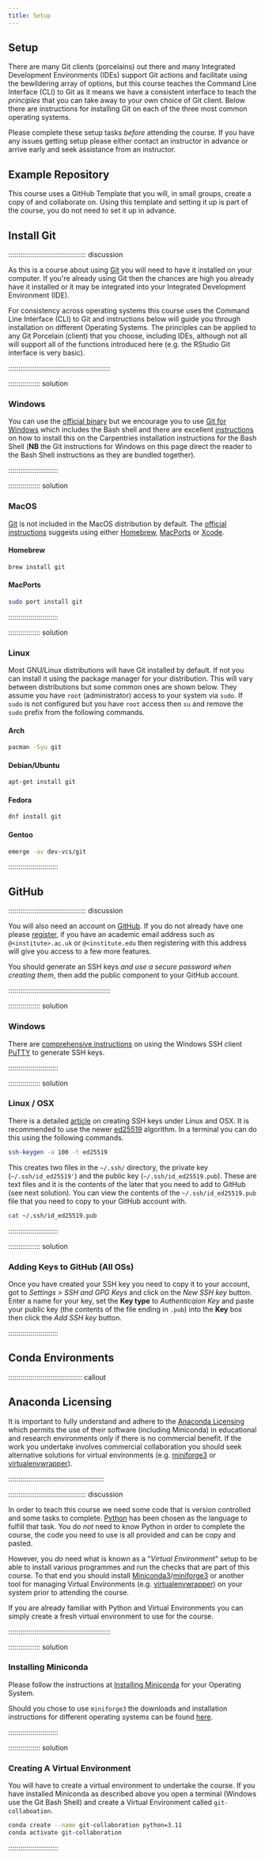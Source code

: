 ```yaml
---
title: Setup
---
```


## Setup

There are many Git clients (porcelains) out there and many Integrated Development Environments (IDEs) support Git
actions and facilitate using the bewildering array of options, but this course teaches the Command Line Interface (CLI)
to Git as it means we have a consistent interface to teach the _principles_ that you can take away to your own choice of
Git client. Below there are instructions for installing Git on each of the three most common operating systems.

Please complete these setup tasks _before_ attending the course. If you have any issues getting setup please either
contact an instructor in advance or arrive early and seek assistance from an instructor.

## Example Repository

This course uses a GitHub Template that you will, in small groups, create a copy of and collaborate on. Using this
template and setting it up is part of the course, you do not need to set it up in advance.

## Install Git

::::::::::::::::::::::::::::::::::::::: discussion

As this is a course about using [Git][git] you will need to have it installed on your computer. If you're already using
Git then the chances are high you already have it installed or it may be integrated into your Integrated Development
Environment (IDE).

For consistency across operating systems this course uses the Command Line Interface (CLI) to Git and instructions below
will guide you through installation on different Operating Systems. The principles can be applied to any Git Porcelain
(client) that you choose, including IDEs, although not all will support all of the functions introduced here (e.g. the
RStudio Git interface is very basic).

:::::::::::::::::::::::::::::::::::::::::::::::::::

:::::::::::::::: solution

### Windows

You can use the [official binary][gitWin] but we encourage you to use [Git for Windows][git4windows] which includes the
Bash shell and there are excellent
[instructions](https://carpentries.github.io/workshop-template/install_instructions/#shell) on how to install this on
the Carpentries installation instructions for the Bash Shell (**NB** the Git instructions for Windows on this page
direct the reader to the Bash Shell instructions as they are bundled together).

:::::::::::::::::::::::::

:::::::::::::::: solution

### MacOS

[Git][git] is not included in the MacOS distribution by default. The [official instructions][gitMac] suggests using
either [Homebrew](https://brew.sh/), [MacPorts](https://www.macports.org/) or
[Xcode](https://developer.apple.com/xcode/).

#### Homebrew

``` bash
brew install git
```

#### MacPorts

``` bash
sudo port install git
```

:::::::::::::::::::::::::

:::::::::::::::: solution

### Linux

Most GNU/Linux distributions will have Git installed by default. If not you can install it using the package manager for
your distribution. This will vary between distributions but some common ones are shown below. They assume you have
`root` (administrator) access to your system via `sudo`. If `sudo` is not configured but you have `root` access then
`su` and remove the `sudo` prefix from the following commands.

#### Arch

``` bash
pacman -Syu git
```

#### Debian/Ubuntu

``` bash
apt-get install git
```

#### Fedora

``` bash
dnf install git
```

#### Gentoo

``` bash
emerge -av dev-vcs/git
```

:::::::::::::::::::::::::

## GitHub

::::::::::::::::::::::::::::::::::::::: discussion

You will also need an account on [GitHub][gh]. If you do not already have one please
[register](https://github.com/signup), if you have an academic email address such as `@<institute>.ac.uk` or
`@<institute.edu` then registering with this address will give you access to a few more features.

You should generate an SSH keys _and use a secure password when creating them_, then add the public component to your
GitHub account.

:::::::::::::::::::::::::::::::::::::::::::::::::::

:::::::::::::::: solution

### Windows

There are [comprehensive instructions][putty-ssh] on using the Windows SSH client [PuTTY][putty] to generate SSH keys.

:::::::::::::::::::::::::

:::::::::::::::: solution

### Linux / OSX

There is a detailed [article][ssh-keygen] on creating SSH keys under Linux and OSX. It is recommended to use the newer
[ed25519][ssh-ed25519] algorithm. In a terminal you can do this using the following commands.

``` bash
ssh-keygen -a 100 -t ed25519
```

This creates two files in the `~/.ssh/` directory, the private key (`~/.ssh/id_ed25519'`) and the public key
(`~/.ssh/id_ed25519.pub`). These are text files and it is the contents of the later that you need to add to GitHub (see
next solution). You can view the contents of the `~/.ssh/id_ed25519.pub` file that you need to copy to your GitHub
account with.

``` bash
cat ~/.ssh/id_ed25519.pub
```

:::::::::::::::::::::::::

:::::::::::::::: solution

### Adding Keys to GitHub (All OSs)

Once you have created your SSH key you need to copy it to your account, got to _Settings > SSH and GPG Keys_ and click
on the _New SSH key_ button. Enter a name for your key, set the **Key type** to _Authenticaion Key_ and paste your
public key (the contents of the file ending in `.pub`) into the **Key** box then click the _Add SSH key_ button.

:::::::::::::::::::::::::

## Conda Environments

::::::::::::::::::::::::::::::::::::: callout

## Anaconda Licensing

It is important to fully understand and adhere to the [Anaconda Licensing][anacondalicense] which permits
the use of their software (including Miniconda) in educational and research environments _only_ if there is no
commercial benefit. If the work you undertake involves commercial collaboration you should seek alternative solutions
for virtual environments (e.g. [miniforge3][miniforge3] or [virtualenvwrapper][virtualenvwrapper]).

::::::::::::::::::::::::::::::::::::::::::::::::

::::::::::::::::::::::::::::::::::::::: discussion

In order to teach this course we need some code that is version controlled and some tasks to complete. [Python][python]
has been chosen as the language to fulfill that task. You do _not_ need to know Python in order to complete the course,
the code you need to use is all provided and can be copy and pasted.

However, you _do_ need what is known as a "_Virtual Environment_" setup to be able to install various programmes and run
the checks that are part of this course. To that end you should install
[Miniconda3][miniconda3]/[miniforge3][miniforge3] or another tool for managing Virtual Environments
(e.g. [virtualenvwrapper][virtualenvwrapper]) on your system prior to attending the course.

If you are already familiar with Python and Virtual Environments you can simply create a fresh virtual environment to
use for the course.

:::::::::::::::::::::::::::::::::::::::::::::::::::

:::::::::::::::: solution

### Installing Miniconda

Please follow the instructions at [Installing Miniconda](https://docs.anaconda.com/free/miniconda/miniconda-install/)
for your Operating System.

Should you chose to use `miniforge3` the downloads and installation instructions for different operating systems can be
found [here][miniforge3-install].

:::::::::::::::::::::::::

:::::::::::::::: solution

### Creating A Virtual Environment

You will have to create a virtual environment to undertake the course. If you have installed Miniconda as described
above you open a terminal (Windows use the Git Bash Shell) and create a Virtual Environment called `git-collaboation`.

``` bash
conda create --name git-collaboration python=3.11
conda activate git-collaboration
```

:::::::::::::::::::::::::

[anacondalicense]: https://www.anaconda.com/blog/update-on-anacondas-terms-of-service-for-academia-and-research
[gh]: https://github.com
[git]: https://git-scm.com/
[gitMac]: https://git-scm.com/download/mac
[gitWin]: https://git-scm.com/download/win
[git4windows]: https://carpentries.github.io/workshop-template/install_instructions/#shell
[miniconda3]: https://docs.anaconda.com/free/miniconda/
[miniforge3]: https://conda-forge.org/
[miniforge3-install]: https://github.com/conda-forge/miniforge
[putty]: https://www.ssh.com/ssh/putty/download
[putty-ssh]: https://www.ssh.com/academy/ssh/putty/windows/puttygen#creating-a-new-key-pair-for-authentication
[python]: https://python.org
[ssh-ed25519]: https://blog.g3rt.nl/upgrade-your-ssh-keys.html
[ssh-keygen]: https://www.digitalocean.com/community/tutorials/how-to-create-ssh-keys-with-openssh-on-macos-or-linux
[virtualenvwrapper]: https://rse.shef.ac.uk/blog/2024-08-13-python-virtualenvwrapper/
